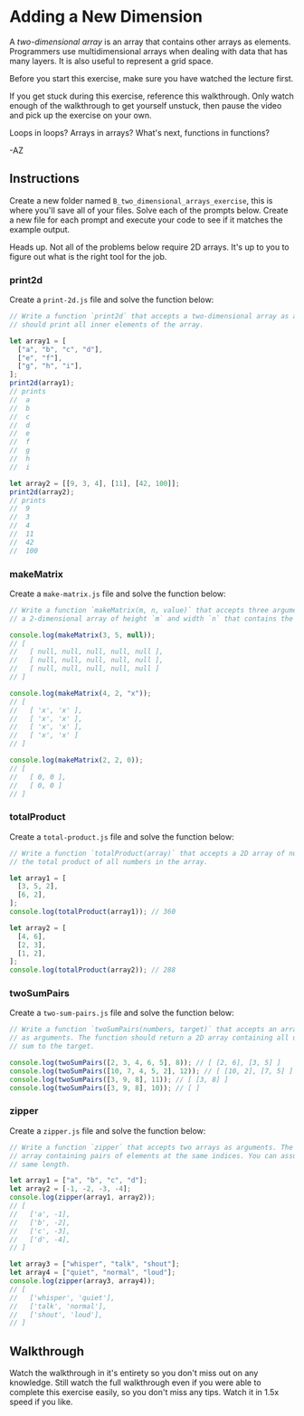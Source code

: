 # Adding a New Dimension

A _two-dimensional array_ is an array that contains other arrays as elements. Programmers use
multidimensional arrays when dealing with data that has many layers. It is also useful to represent
a grid space.

Before you start this exercise, make sure you have watched the lecture first.

If you get stuck during this exercise, reference this walkthrough. Only watch enough of the
walkthrough to get yourself unstuck, then pause the video and pick up the exercise on your own.

Loops in loops? Arrays in arrays? What's next, functions in functions?

-AZ

## Instructions

Create a new folder named `B_two_dimensional_arrays_exercise`, this is where you'll save all of your
files. Solve each of the prompts below. Create a new file for each prompt and execute your code to
see if it matches the example output.

Heads up. Not all of the problems below require 2D arrays. It's up to you to figure out what is the
right tool for the job.

### print2d

Create a `print-2d.js` file and solve the function below:

```js
// Write a function `print2d` that accepts a two-dimensional array as an argument. The function
// should print all inner elements of the array.

let array1 = [
  ["a", "b", "c", "d"],
  ["e", "f"],
  ["g", "h", "i"],
];
print2d(array1);
// prints
//  a
//  b
//  c
//  d
//  e
//  f
//  g
//  h
//  i

let array2 = [[9, 3, 4], [11], [42, 100]];
print2d(array2);
// prints
//  9
//  3
//  4
//  11
//  42
//  100
```

### makeMatrix

Create a `make-matrix.js` file and solve the function below:

```js
// Write a function `makeMatrix(m, n, value)` that accepts three arguments. The function should return
// a 2-dimensional array of height `m` and width `n` that contains the `value` as every element.

console.log(makeMatrix(3, 5, null));
// [
//   [ null, null, null, null, null ],
//   [ null, null, null, null, null ],
//   [ null, null, null, null, null ]
// ]

console.log(makeMatrix(4, 2, "x"));
// [
//   [ 'x', 'x' ],
//   [ 'x', 'x' ],
//   [ 'x', 'x' ],
//   [ 'x', 'x' ]
// ]

console.log(makeMatrix(2, 2, 0));
// [
//   [ 0, 0 ],
//   [ 0, 0 ]
// ]
```

### totalProduct

Create a `total-product.js` file and solve the function below:

```js
// Write a function `totalProduct(array)` that accepts a 2D array of numbers. The function should return
// the total product of all numbers in the array.

let array1 = [
  [3, 5, 2],
  [6, 2],
];
console.log(totalProduct(array1)); // 360

let array2 = [
  [4, 6],
  [2, 3],
  [1, 2],
];
console.log(totalProduct(array2)); // 288
```

### twoSumPairs

Create a `two-sum-pairs.js` file and solve the function below:

```js
// Write a function `twoSumPairs(numbers, target)` that accepts an array of numbers and a target number
// as arguments. The function should return a 2D array containing all unique pairs of elements that
// sum to the target.

console.log(twoSumPairs([2, 3, 4, 6, 5], 8)); // [ [2, 6], [3, 5] ]
console.log(twoSumPairs([10, 7, 4, 5, 2], 12)); // [ [10, 2], [7, 5] ]
console.log(twoSumPairs([3, 9, 8], 11)); // [ [3, 8] ]
console.log(twoSumPairs([3, 9, 8], 10)); // [ ]
```

### zipper

Create a `zipper.js` file and solve the function below:

```js
// Write a function `zipper` that accepts two arrays as arguments. The function should return a 2D
// array containing pairs of elements at the same indices. You can assume that the arrays have the 
// same length.

let array1 = ["a", "b", "c", "d"];
let array2 = [-1, -2, -3, -4];
console.log(zipper(array1, array2));
// [
//   ['a', -1],
//   ['b', -2],
//   ['c', -3],
//   ['d', -4],
// ]

let array3 = ["whisper", "talk", "shout"];
let array4 = ["quiet", "normal", "loud"];
console.log(zipper(array3, array4));
// [
//   ['whisper', 'quiet'],
//   ['talk', 'normal'],
//   ['shout', 'loud'],
// ]
```

## Walkthrough

Watch the walkthrough in it's entirety so you don't miss out on any knowledge. Still watch the full
walkthrough even if you were able to complete this exercise easily, so you don't miss any tips.
Watch it in 1.5x speed if you like.

